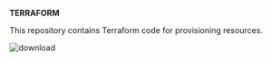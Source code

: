 **TERRAFORM**

This repository contains Terraform code for provisioning resources.


![download](https://github.com/Omkar052000/terraform-local/assets/69031979/8ec9ee09-641f-436b-8a8c-1ef2c34fadc3)
